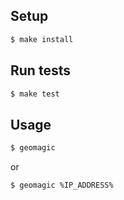 ## Setup

```sh
$ make install
```

## Run tests

```sh
$ make test
```

## Usage

```sh
$ geomagic
```
or

```sh
$ geomagic %IP_ADDRESS%
```

